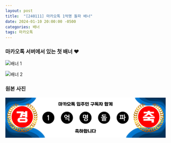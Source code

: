 ```yaml
---
layout: post
title:  "[240111] 마카오톡 1억명 돌파 배너"
date: 2024-01-10 20:00:00 -0500
categories: 배너
tags: 마카오톡
---
```


### 마카오톡 서버에서 있는 첫 배너 ❤️

![배너 1](https://stimg.afreecatv.com/NORMAL_BBS/1/26333531/251865a16bc271370.jpg)

![배너 2](https://stimg.afreecatv.com/NORMAL_BBS/1/26333531/490365a16bc323bab.jpg)

### 원본 사진

![배너 3](assets/banner1.png)